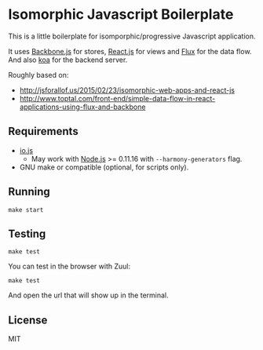 # Isomorphic Javascript Boilerplate

This is a little boilerplate for isomporphic/progressive Javascript application.

It uses [Backbone.js](http://backbonejs.org/) for stores, [React.js](http://facebook.github.io/react/) for views and [Flux](http://facebook.github.io/flux/) for the data flow.
And also [koa](http://koajs.com) for the backend server.

Roughly based on:

* http://jsforallof.us/2015/02/23/isomorphic-web-apps-and-react-js
* http://www.toptal.com/front-end/simple-data-flow-in-react-applications-using-flux-and-backbone

## Requirements

* [io.js](https://iojs.org)
  * May work with [Node.js](http://nodejs.org) >= 0.11.16 with `--harmony-generators` flag.
* GNU make or compatible (optional, for scripts only).

## Running

```shell
make start
```

## Testing

```shell
make test
```

You can test in the browser with Zuul:

```shell
make test
```

And open the url that will show up in the terminal.

## License

MIT
